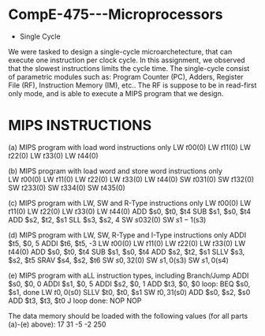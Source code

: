 # CompE-475---Microprocessors

- Single Cycle

We were tasked to design a single-cycle microarchetecture, that can execute one instruction per clock cycle. In this assignment, we observed that the slowest instructions limits the cycle time. The single-cycle consist of parametric modules such as: Program Counter (PC), Adders, Register File (RF), Instruction Memory (IM), etc.. The RF is suppose to be in read-first only mode, and is able to execute a MIPS program that we design. 








# MIPS INSTRUCTIONS 
(a) MIPS program with load word instructions only 
LW $t0 0($0) 
LW $t1 1($0) 
LW $t2 2($0) 
LW $t3 3($0) 
LW $t4 4($0) 
 
(b) MIPS program with load word and store word instructions only  
LW $t0 0($0) 
LW $t1 1($0) 
LW $t2 2($0) 
LW $t3 3($0) 
LW $t4 4($0) 
SW $t0 31($0) 
SW $t1 32($0) 
SW $t2 33($0) 
SW $t3 34($0) 
SW $t4 35($0) 
 
(c) MIPS program with LW, SW and R-Type instructions only 
LW $t0 0($0) 
LW $t1 1($0) 
LW $t2 2($0) 
LW $t3 3($0) 
LW $t4 4($0) 
ADD $s0, $t0, $t4 
SUB $s1, $s0, $t4 
ADD $s2, $t2, $s1 
SLL $s3, $s2, 4 
SW $s0 32($0) 
SW $s1 -1($s3) 

(d) MIPS program with LW, SW, R-Type and I-Type instructions only 
ADDI $t5, $0, 5 
ADDI $t6, $t5, -3 
LW $t0 0($0) 
LW $t1 1($0) 
LW $t2 2($0) 
LW $t3 3($0) 
LW $t4 4($0) 
ADD $s0, $t0, $t4 
SUB $s1, $s0, $t4 
ADD $s2, $t2, $s1 
SLLV $s3, $s2, $t5 
SRAV $s4, $s2, $t6 
SW $s0, 32($0) 
SW $s1, 0($s3) 
SW $s1, 0($s4) 
 
(e) MIPS program with aLL instruction types, including Branch/Jump 
ADDI $s0, $0, 0 
ADDI $s1, $0, 5 
ADDI $s2, $0, 1 
ADD $t3, $0, $0 
loop: BEQ $s0, $s1, done 
LW $t0, 0($s0) 
SLLV $t0, $t0, $s1 
SW $t0, 31($s0) 
ADD $s0, $s2, $s0 
ADD $t3, $t3, $t0 
J loop 
done: NOP 
NOP 

The data memory should be loaded with the following values (for all parts (a)-(e) above): 
17 
31 
-5 
-2 
250 
